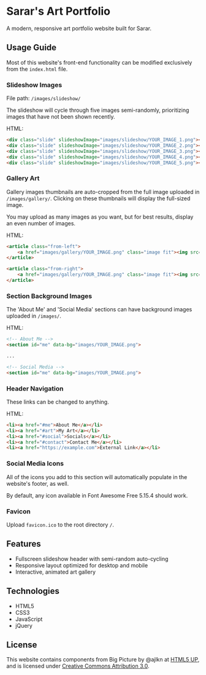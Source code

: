 # Sarar's Art Portfolio

A modern, responsive art portfolio website built for Sarar.

## Usage Guide

Most of this website's front-end functionality can be modified exclusively from the `index.html` file. 

### Slideshow Images

File path: `/images/slideshow/`

The slideshow will cycle through five images semi-randomly, prioritizing images that have not been shown recently. 

HTML:

```html
<div class="slide" slideshowImage="images/slideshow/YOUR_IMAGE_1.png"></div>
<div class="slide" slideshowImage="images/slideshow/YOUR_IMAGE_2.png"></div>
<div class="slide" slideshowImage="images/slideshow/YOUR_IMAGE_3.png"></div>
<div class="slide" slideshowImage="images/slideshow/YOUR_IMAGE_4.png"></div>
<div class="slide" slideshowImage="images/slideshow/YOUR_IMAGE_5.png"></div>
```

### Gallery Art

Gallery images thumbnails are auto-cropped from the full image uploaded in `/images/gallery/`. Clicking on these thumbnails will display the full-sized image.

You may upload as many images as you want, but for best results, display an even number of images.

HTML:

```html
<article class="from-left">
    <a href="images/gallery/YOUR_IMAGE.png" class="image fit"><img src="images/gallery/YOUR_IMAGE.png" title="This title displays as a caption under the image" alt="Add an alt text description of the image for accessibility" /></a>
</article>

<article class="from-right">
    <a href="images/gallery/YOUR_IMAGE.png" class="image fit"><img src="images/gallery/YOUR_IMAGE.png" title="My amazing artwork" alt="Description of my amazing artwork" /></a>
</article>
```

### Section Background Images

The 'About Me' and 'Social Media' sections can have background images uploaded in `/images/`.

HTML:

```html
<!-- About Me -->
<section id="me" data-bg="images/YOUR_IMAGE.png">

...

<!-- Social Media -->
<section id="me" data-bg="images/YOUR_IMAGE.png">
```

### Header Navigation

These links can be changed to anything.

HTML:

```html
<li><a href="#me">About Me</a></li>
<li><a href="#art">My Art</a></li>
<li><a href="#social">Socials</a></li>
<li><a href="#contact">Contact Me</a></li>
<li><a href="https://example.com">External Link</a></li>
```

### Social Media Icons

All of the icons you add to this section will automatically populate in the website's footer, as well.

By default, any icon available in Font Awesome Free 5.15.4 should work.


### Favicon 

Upload `favicon.ico` to the root directory `/`.

## Features

- Fullscreen slideshow header with semi-random auto-cycling
- Responsive layout optimized for desktop and mobile
- Interactive, animated art gallery

## Technologies

- HTML5
- CSS3
- JavaScript
- jQuery

## License

This website contains components from Big Picture by @ajlkn at [HTML5 UP](https://html5up.net), and is licensed under [Creative Commons Attribution 3.0](https://creativecommons.org/licenses/by/3.0/).
